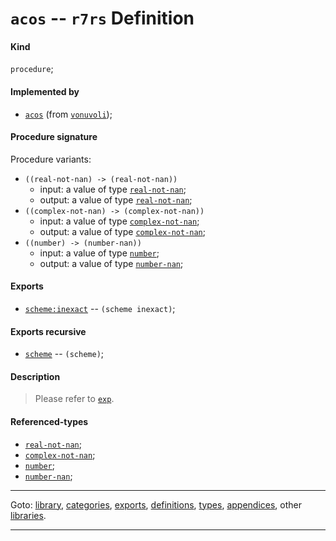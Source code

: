 

<a id='definition__r7rs__acos'></a>

# `acos` -- `r7rs` Definition


<a id='definition__r7rs__acos__kind'></a>

#### Kind

`procedure`;


<a id='definition__r7rs__acos__implemented-by'></a>

#### Implemented by

 * [`acos`](../../vonuvoli/definitions/acos.md#definition__vonuvoli__acos) (from [`vonuvoli`](../../vonuvoli/_index.md#library__vonuvoli));


<a id='definition__r7rs__acos__procedure-signature'></a>

#### Procedure signature

Procedure variants:
 * `((real-not-nan) -> (real-not-nan))`
   * input: a value of type [`real-not-nan`](../../r7rs/types/real-not-nan.md#type__r7rs__real-not-nan);
   * output: a value of type [`real-not-nan`](../../r7rs/types/real-not-nan.md#type__r7rs__real-not-nan);
 * `((complex-not-nan) -> (complex-not-nan))`
   * input: a value of type [`complex-not-nan`](../../r7rs/types/complex-not-nan.md#type__r7rs__complex-not-nan);
   * output: a value of type [`complex-not-nan`](../../r7rs/types/complex-not-nan.md#type__r7rs__complex-not-nan);
 * `((number) -> (number-nan))`
   * input: a value of type [`number`](../../r7rs/types/number.md#type__r7rs__number);
   * output: a value of type [`number-nan`](../../r7rs/types/number-nan.md#type__r7rs__number-nan);


<a id='definition__r7rs__acos__exports'></a>

#### Exports

 * [`scheme:inexact`](../../r7rs/exports/scheme_3a_inexact.md#export__r7rs__scheme_3a_inexact) -- `(scheme inexact)`;


<a id='definition__r7rs__acos__exports-recursive'></a>

#### Exports recursive

 * [`scheme`](../../r7rs/exports/scheme.md#export__r7rs__scheme) -- `(scheme)`;


<a id='definition__r7rs__acos__description'></a>

#### Description

> Please refer to [`exp`](../../r7rs/definitions/exp.md#definition__r7rs__exp).


<a id='definition__r7rs__acos__referenced-types'></a>

#### Referenced-types

 * [`real-not-nan`](../../r7rs/types/real-not-nan.md#type__r7rs__real-not-nan);
 * [`complex-not-nan`](../../r7rs/types/complex-not-nan.md#type__r7rs__complex-not-nan);
 * [`number`](../../r7rs/types/number.md#type__r7rs__number);
 * [`number-nan`](../../r7rs/types/number-nan.md#type__r7rs__number-nan);

----

Goto: [library](../../r7rs/_index.md#library__r7rs), [categories](../../r7rs/categories/_index.md#toc__r7rs__categories), [exports](../../r7rs/exports/_index.md#toc__r7rs__exports), [definitions](../../r7rs/definitions/_index.md#toc__r7rs__definitions), [types](../../r7rs/types/_index.md#toc__r7rs__types), [appendices](../../r7rs/appendices/_index.md#toc__r7rs__appendices), other [libraries](../../_libraries.md#toc__libraries).

----

